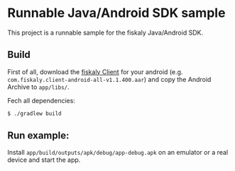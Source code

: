 # Runnable Java/Android SDK sample

This project is a runnable sample for the fiskaly Java/Android SDK.

## Build

First of all, download the [fiskaly Client](https://developer.fiskaly.com/downloads) for your android (e.g. `com.fiskaly.client-android-all-v1.1.400.aar`) and copy the Android Archive to `app/libs/`.

Fech all dependencies:
```bash
$ ./gradlew build
```

## Run example:

Install `app/build/outputs/apk/debug/app-debug.apk` on an emulator or a real device and start the app.
